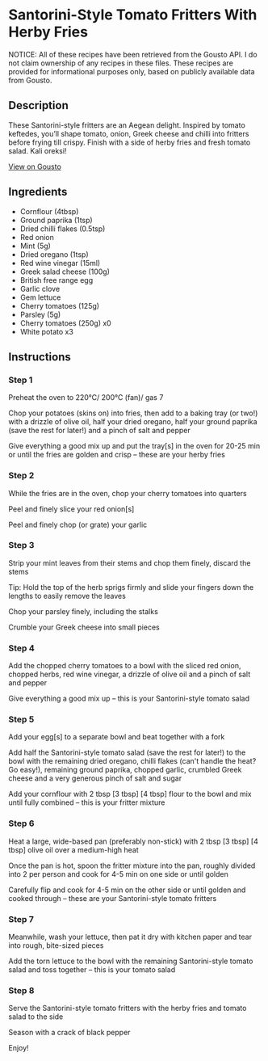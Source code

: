 # Santorini-Style Tomato Fritters With Herby Fries

NOTICE: All of these recipes have been retrieved from the Gousto API. I do not claim ownership of any recipes in these files. These recipes are provided for informational purposes only, based on publicly available data from Gousto.

## Description

These Santorini-style fritters are an Aegean delight. Inspired by tomato keftedes, you’ll shape tomato, onion, Greek cheese and chilli into fritters before frying till crispy. Finish with a side of herby fries and fresh tomato salad. Kali oreksi!


[View on Gousto](https://www.gousto.co.uk/recipes/cookbook/santorini-style-tomato-fritters-with-herby-fries)

## Ingredients

- Cornflour (4tbsp)
- Ground paprika (1tsp)
- Dried chilli flakes (0.5tsp)
- Red onion
- Mint (5g)
- Dried oregano (1tsp)
- Red wine vinegar (15ml)
- Greek salad cheese (100g)
- British free range egg
- Garlic clove
- Gem lettuce
- Cherry tomatoes (125g)
- Parsley (5g)
- Cherry tomatoes (250g) x0
- White potato x3

## Instructions


### Step 1

Preheat the oven to 220°C/ 200°C (fan)/ gas 7

Chop your potatoes (skins on) into fries, then add to a baking tray (or two!) with a drizzle of olive oil, half your dried oregano, half your ground paprika (save the rest for later!) and a pinch of salt and pepper

Give everything a good mix up and put the tray[s] in the oven for 20-25 min or until the fries are golden and crisp – these are your herby fries


### Step 2

While the fries are in the oven, chop your cherry tomatoes into quarters

Peel and finely slice your red onion[s]

Peel and finely chop (or grate) your garlic


### Step 3

Strip your mint leaves from their stems and chop them finely, discard the stems

Tip: Hold the top of the herb sprigs firmly and slide your fingers down the lengths to easily remove the leaves

Chop your parsley finely, including the stalks

Crumble your Greek cheese into small pieces


### Step 4

Add the chopped cherry tomatoes to a bowl with the sliced red onion, chopped herbs, red wine vinegar, a drizzle of olive oil and a pinch of salt and pepper

Give everything a good mix up – this is your Santorini-style tomato salad


### Step 5

Add your egg[s] to a separate bowl and beat together with a fork

Add half the Santorini-style tomato salad (save the rest for later!) to the bowl with the remaining dried oregano, chilli flakes (can't handle the heat? Go easy!), remaining ground paprika, chopped garlic, crumbled Greek cheese and a very generous pinch of salt and sugar

Add your cornflour with 2 tbsp<span class="text-purple"> [3 tbsp]</span><span class="text-danger"> [4 tbsp] </span>flour to the bowl and mix until fully combined – this is your fritter mixture


### Step 6

Heat a large, wide-based pan (preferably non-stick) with 2 tbsp <span class="text-purple">[3 tbsp]</span> <span class="text-danger">[4 tbsp] </span>olive oil over a medium-high heat

Once the pan is hot, spoon the fritter mixture into the pan, roughly divided into 2 per person and cook for 4-5 min on one side or until golden

Carefully flip and cook for 4-5 min on the other side or until golden and cooked through – these are your Santorini-style tomato fritters


### Step 7

Meanwhile, wash your lettuce, then pat it dry with kitchen paper and tear into rough, bite-sized pieces

Add the torn lettuce to the bowl with the remaining Santorini-style tomato salad and toss together – this is your tomato salad

### Step 8

Serve the Santorini-style tomato fritters with the herby fries and tomato salad to the side

Season with a crack of black pepper

Enjoy!

